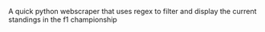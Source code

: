 A quick python webscraper that uses regex to filter and display
the current standings in the f1 championship